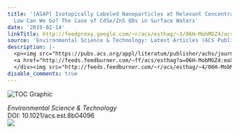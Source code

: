 ```yaml
---
title: '[ASAP] Isotopically Labeled Nanoparticles at Relevant Concentrations: How
  Low Can We Go? The Case of CdSe/ZnS QDs in Surface Waters'
date: '2019-02-14'
linkTitle: http://feedproxy.google.com/~r/acs/esthag/~3/06H-MobMGZ4/acs.est.8b04096
source: 'Environmental Science & Technology: Latest Articles (ACS Publications)'
description: |-
  <p><img src="https://pubs.acs.org/appl/literatum/publisher/achs/journals/content/esthag/0/esthag.ahead-of-print/acs.est.8b04096/20190214/images/medium/es-2018-04096u_0006.gif" alt="TOC Graphic"/></p><div><cite>Environmental Science & Technology</cite></div><div>DOI: 10.1021/acs.est.8b04096</div><div class="feedflare">
  <a href="http://feeds.feedburner.com/~ff/acs/esthag?a=06H-MobMGZ4:eoXKk2zFkNg:yIl2AUoC8zA"><img src="http://feeds.feedburner.com/~ff/acs/esthag?d=yIl2AUoC8zA" border="0"></img></a>
  </div><img src="http://feeds.feedburner.com/~r/acs/esthag/~4/06H-MobMGZ4" height="1" width="1" ...
disable_comments: true
---
```

<p><img src="https://pubs.acs.org/appl/literatum/publisher/achs/journals/content/esthag/0/esthag.ahead-of-print/acs.est.8b04096/20190214/images/medium/es-2018-04096u_0006.gif" alt="TOC Graphic"/></p><div><cite>Environmental Science & Technology</cite></div><div>DOI: 10.1021/acs.est.8b04096</div><div class="feedflare">
<a href="http://feeds.feedburner.com/~ff/acs/esthag?a=06H-MobMGZ4:eoXKk2zFkNg:yIl2AUoC8zA"><img src="http://feeds.feedburner.com/~ff/acs/esthag?d=yIl2AUoC8zA" border="0"></img></a>
</div><img src="http://feeds.feedburner.com/~r/acs/esthag/~4/06H-MobMGZ4" height="1" width="1" ...